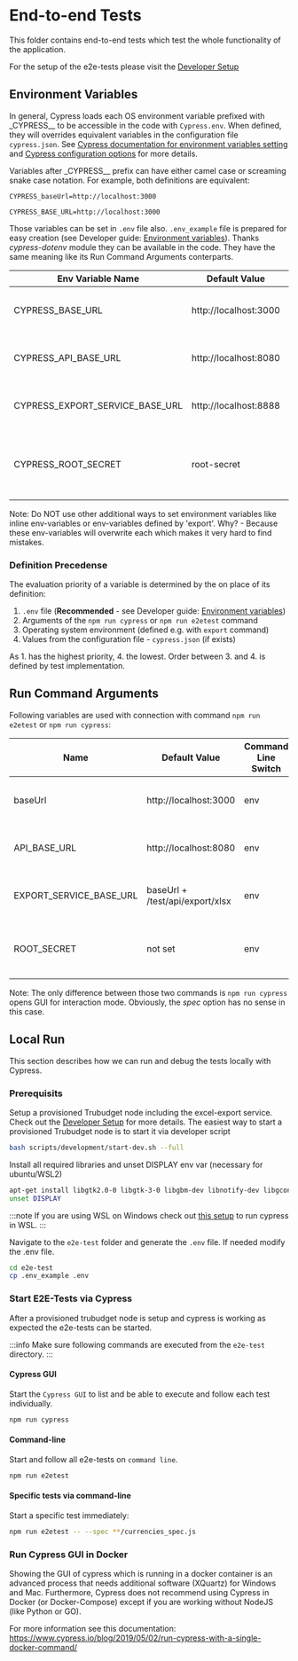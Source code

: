 # End-to-end Tests

This folder contains end-to-end tests which test the whole functionality of the application.

For the setup of the e2e-tests please visit the [Developer Setup](../docs/developer/developer-setup.md#tests)

## Environment Variables

In general, Cypress loads each OS environment variable prefixed with \_CYPRESS\_\_ to be accessible in the code with `Cypress.env`. When defined, they will overrides equivalent variables in the configuration file `cypress.json`. See [Cypress documentation for environment variables setting](https://docs.cypress.io/guides/guides/environment-variables.html#Setting) and [Cypress configuration options](https://docs.cypress.io/guides/references/configuration.html#Options) for more details.

Variables after \_CYPRESS\_\_ prefix can have either camel case or screaming snake case notation. For example, both definitions are equivalent:

```
CYPRESS_baseUrl=http://localhost:3000
```

```
CYPRESS_BASE_URL=http://localhost:3000
```

Those variables can be set in `.env` file also. `.env_example` file is prepared for easy creation (see Developer guide: [Environment variables](../docs/developer/developer-setup.md#environment-variables)). Thanks _cypress-dotenv_ module they can be available in the code. They have the same meaning like its Run Command Arguments conterparts.

| Env Variable Name               | Default Value         | Description                                       |
| ------------------------------- | --------------------- | ------------------------------------------------- |
| CYPRESS_BASE_URL                | http://localhost:3000 | The address of the frontend service.              |
| CYPRESS_API_BASE_URL            | http://localhost:8080 | The address of the api production environment     |
| CYPRESS_EXPORT_SERVICE_BASE_URL | http://localhost:8888 | The address of the excel export service           |
| CYPRESS_ROOT_SECRET             | root-secret           | The Password of the root user, for some api calls |

Note: Do NOT use other additional ways to set environment variables like inline env-variables or env-variables defined by 'export'. Why? - Because these env-variables will overwrite each which makes it very hard to find mistakes.

### Definition Precedense

The evaluation priority of a variable is determined by the on place of its definition:

1. `.env` file (**Recommended** - see Developer guide: [Environment variables](../docs/developer/developer-setup.md#environment-variables))
2. Arguments of the `npm run cypress` or `npm run e2etest` command
3. Operating system environment (defined e.g. with `export` command)
4. Values from the configuration file - `cypress.json` (if exists)

As 1. has the highest priority, 4. the lowest. Order between 3. and 4. is defined by test implementation.

## Run Command Arguments

Following variables are used with connection with command `npm run e2etest` or `npm run cypress`:

| Name                    | Default Value                   | Command Line Switch | Description                                   |
| ----------------------- | ------------------------------- | ------------------- | --------------------------------------------- |
| baseUrl                 | http://localhost:3000           | env                 | The address of the frontend service.          |
| API_BASE_URL            | http://localhost:8080           | env                 | The address of the api production environment |
| EXPORT_SERVICE_BASE_URL | baseUrl + /test/api/export/xlsx | env                 | The address of the excel export service       |
| ROOT_SECRET             | not set                         | env                 | Password of the root user, for some api calls |

Note: The only difference between those two commands is `npm run cypress` opens GUI for interaction mode. Obviously, the _spec_ option has no sense in this case.

## Local Run

This section describes how we can run and debug the tests locally with Cypress.

### Prerequisits

Setup a provisioned Trubudget node including the excel-export service. Check out the [Developer Setup](../docs/developer/developer-setup.md) for more details.
The easiest way to start a provisioned Trubudget node is to start it via developer script

```bash
bash scripts/development/start-dev.sh --full
```

Install all required libraries and unset DISPLAY env var (necessary for ubuntu/WSL2)

```bash
apt-get install libgtk2.0-0 libgtk-3-0 libgbm-dev libnotify-dev libgconf-2-4 libnss3 libxss1 libasound2 libxtst6 xauth xvfb
unset DISPLAY
```

:::note
If you are using WSL on Windows check out [this setup](https://nickymeuleman.netlify.app/blog/gui-on-wsl2-cypress) to run cypress in WSL.
:::

Navigate to the `e2e-test` folder and generate the `.env` file. If needed modify the .env file.

```bash
cd e2e-test
cp .env_example .env
```

### Start E2E-Tests via Cypress

After a provisioned trubudget node is setup and cypress is working as expected the e2e-tests can be started.

:::info
Make sure following commands are executed from the `e2e-test` directory.
:::

#### Cypress GUI

Start the `Cypress GUI` to list and be able to execute and follow each test individually.

```bash
npm run cypress
```

#### Command-line

Start and follow all e2e-tests on `command line`.

```bash
npm run e2etest
```

#### Specific tests via command-line

Start a specific test immediately:

```bash
npm run e2etest -- --spec **/currencies_spec.js
```

### Run Cypress GUI in Docker

Showing the GUI of cypress which is running in a docker container is an advanced process that needs additional software (XQuartz) for Windows and Mac. Furthermore, Cypress does not recommend using Cypress in Docker (or Docker-Compose) except if you are working without NodeJS (like Python or GO).

For more information see this documentation:
https://www.cypress.io/blog/2019/05/02/run-cypress-with-a-single-docker-command/
